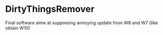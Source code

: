 # DirtyThingsRemover
Final software aime at suppresing annoying update from W8 and W7 (like obtain W10)
